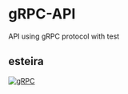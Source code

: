# gRPC-API
API using gRPC protocol with test
## esteira
[![gRPC](https://github.com/SamDoing/gRPC-API/actions/workflows/testPipeline.yml/badge.svg)](https://github.com/SamDoing/gRPC-API/actions/workflows/testPipeline.yml)
